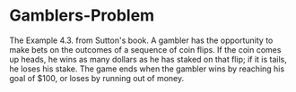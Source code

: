 # Gamblers-Problem
The Example 4.3. from Sutton's book. A gambler has the opportunity to make bets on the outcomes of a sequence of coin flips. If the coin comes up heads, he wins as many dollars as he has staked on that flip; if it is tails, he loses his stake. The game ends when the gambler wins by reaching his goal of $100, or loses by running out of money.
